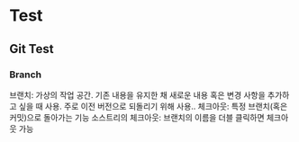 # Test

## Git Test

### Branch

브랜치: 가상의 작업 공간. 기존 내용을 유지한 채 새로운 내용 혹은 변경 사항을 추가하고 싶을 때 사용. 주로 이전 버전으로 되돌리기 위해 사용..
체크아웃: 특정 브랜치(혹은 커밋)으로 돌아가는 기능
소스트리의 체크아웃: 브랜치의 이름을 더블 클릭하면 체크아웃 가능
